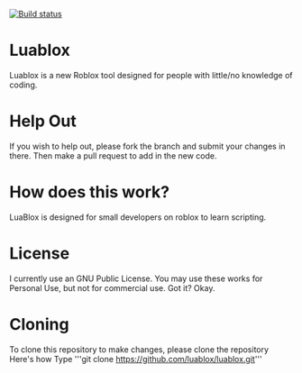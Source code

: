 [![Build status](https://ci.appveyor.com/api/projects/status/au0ikp5pkxyoiuib/branch/master?svg=true)](https://ci.appveyor.com/project/Citdx/luablox/branch/master)

# Luablox
Luablox is a new Roblox tool designed for people with little/no knowledge of coding.

# Help Out
If you wish to help out, please fork the branch and submit your changes in there. Then make a pull request to add in the new code.

# How does this work?
LuaBlox is designed for small developers on roblox to learn scripting.

# License
I currently use an GNU Public License. You may use these works for Personal Use, but not for commercial use. Got it? Okay.

# Cloning
To clone this repository to make changes, please clone the repository
Here's how
Type '''git clone https://github.com/luablox/luablox.git'''

